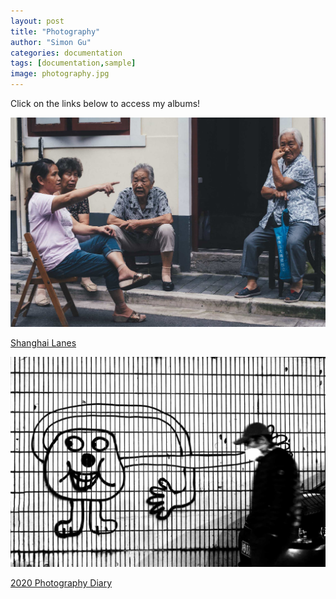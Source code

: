 ```yaml
---
layout: post
title: "Photography"
author: "Simon Gu"
categories: documentation
tags: [documentation,sample]
image: photography.jpg
---
```


Click on the links below to access my albums!  

![Shanghai Lanes](../assets/img/shanghai-lanes.jpg)  
  
[Shanghai Lanes](https://photos.app.goo.gl/bRmubGPFA8RF9iWs7)  

![2020 Photography Diary](../assets/img/2020-photography-diary.jpg)  
  
[2020 Photography Diary](https://photos.app.goo.gl/Xh4bvMRzHjsB5S84A)  

